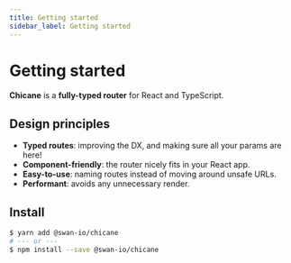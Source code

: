 ```yaml
---
title: Getting started
sidebar_label: Getting started
---
```


# Getting started

**Chicane** is a **fully-typed router** for React and TypeScript.

## Design principles

- **Typed routes**: improving the DX, and making sure all your params are here!
- **Component-friendly**: the router nicely fits in your React app.
- **Easy-to-use**: naming routes instead of moving around unsafe URLs.
- **Performant**: avoids any unnecessary render.

## Install

```bash
$ yarn add @swan-io/chicane
# --- or ---
$ npm install --save @swan-io/chicane
```
